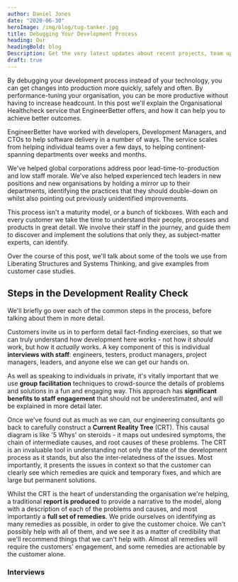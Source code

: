 ```yaml
---
author: Daniel Jones
date: "2020-06-30"
heroImage: /img/blog/tug-tanker.jpg
title: Debugging Your Development Process
heading: Our
headingBold: blog
Description: Get the very latest updates about recent projects, team updates, thoughts and industry news from our team of EngineerBetter experts.
draft: true
---
```


By debugging your development process instead of your technology, you can get changes into production more quickly, safely and often. By performance-tuning your organisation, you can be more productive without having to increase headcount. In this post we'll explain the Organisational Healthcheck service that EngineerBetter offers, and how it can help you to achieve better outcomes.

EngineerBetter have worked with developers, Development Managers, and CTOs to help software delivery in a number of ways. The service scales from helping individual teams over a few days, to helping continent-spanning departments over weeks and months.

We've helped global corporations address poor lead-time-to-production and low staff morale. We've also helped experienced tech leaders in new positions and new organisations by holding a mirror up to their departments, identifying the practices that they should double-down on whilst also pointing out previously unidentified improvements.

This process isn't a maturity model, or a bunch of tickboxes. With each and every customer we take the time to understand their people, processes and products in great detail. We involve their staff in the journey, and guide them to discover and implement the solutions that only they, as subject-matter experts, can identify.

Over the course of this post, we'll talk about some of the tools we use from Liberating Structures and Systems Thinking, and give examples from customer case studies.

## Steps in the Development Reality Check

We'll briefly go over each of the common steps in the process, before talking about them in more detail.

Customers invite us in to perform detail fact-finding exercises, so that we can truly understand how development here works - not how it _should_ work, but how it _actually_ works. A key component of this is individual **interviews with staff**: engineers, testers, product managers, project managers, leaders, and anyone else we can get our hands on.

As well as speaking to individuals in private, it's vitally important that we use **group facilitation** techniques to crowd-source the details of problems and solutions in a fun and engaging way. This approach has **significant benefits to staff engagement** that should not be underestimated, and will be explained in more detail later.

Once we've found out as much as we can, our engineering consultants go back to carefully construct a **Current Reality Tree** (CRT). This causal diagram is like '5 Whys' on steroids - it maps out undesired symptoms, the chain of intermediate causes, and root causes of these problems. The CRT is an invaluable tool in understanding not only the state of the development process as it stands, but also the inter-relatedness of the issues. Most importantly, it presents the issues in context so that the customer can clearly see which remedies are quick and temporary fixes, and which are large but permanent solutions.

Whilst the CRT is the heart of understanding the organisation we're helping, a traditional **report is produced** to provide a narrative to the model, along with a description of each of the problems and causes, and most importantly a **full set of remedies**. We pride ourselves on identifying as many remedies as possible, in order to give the customer choice. We can't possibly help with all of them, and we see it as a matter of credibility that we'll recommend things that we can't help with. Almost all remedies will require the customers' engagement, and some remedies are actionable by the customer alone.

### Interviews
